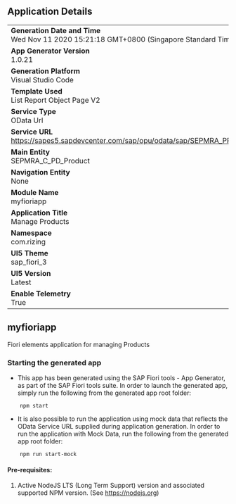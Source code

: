 ## Application Details
|               |
| ------------- |
|**Generation Date and Time**<br>Wed Nov 11 2020 15:21:18 GMT+0800 (Singapore Standard Time)|
|**App Generator Version**<br>1.0.21|
|**Generation Platform**<br>Visual Studio Code|
|**Template Used**<br>List Report Object Page V2|
|**Service Type**<br>OData Url|
|**Service URL**<br>https://sapes5.sapdevcenter.com/sap/opu/odata/sap/SEPMRA_PROD_MAN/|
|**Main Entity**<br>SEPMRA_C_PD_Product|
|**Navigation Entity**<br>None|
|**Module Name**<br>myfioriapp|
|**Application Title**<br>Manage Products|
|**Namespace**<br>com.rizing|
|**UI5 Theme**<br>sap_fiori_3|
|**UI5 Version**<br>Latest |
|**Enable Telemetry**<br>True |

## myfioriapp

Fiori elements application for managing Products

### Starting the generated app

-   This app has been generated using the SAP Fiori tools - App Generator, as part of the SAP Fiori tools suite.  In order to launch the generated app, simply run the following from the generated app root folder:

```
    npm start
```

- It is also possible to run the application using mock data that reflects the OData Service URL supplied during application generation.  In order to run the application with Mock Data, run the following from the generated app root folder:

```
    npm run start-mock
```


#### Pre-requisites:

1. Active NodeJS LTS (Long Term Support) version and associated supported NPM version.  (See https://nodejs.org)


